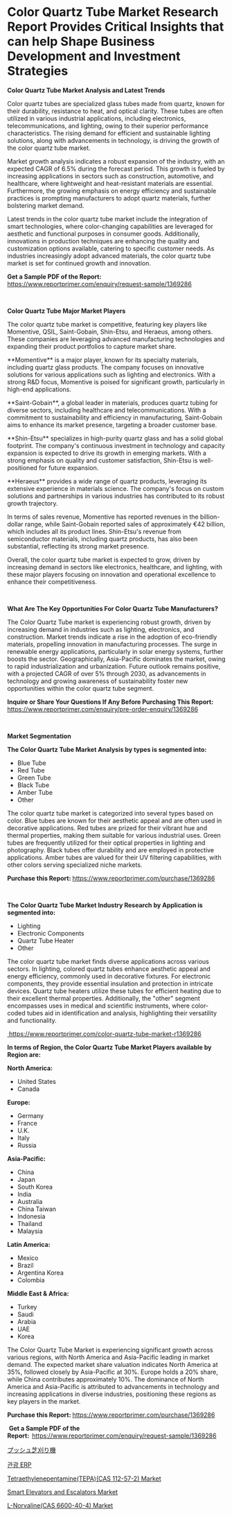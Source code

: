 <p><h1>Color Quartz Tube Market Research Report Provides Critical Insights that can help Shape Business Development and Investment Strategies</h1></p><p><strong>Color Quartz Tube Market Analysis and Latest Trends</strong></p>
<p><p>Color quartz tubes are specialized glass tubes made from quartz, known for their durability, resistance to heat, and optical clarity. These tubes are often utilized in various industrial applications, including electronics, telecommunications, and lighting, owing to their superior performance characteristics. The rising demand for efficient and sustainable lighting solutions, along with advancements in technology, is driving the growth of the color quartz tube market.</p><p>Market growth analysis indicates a robust expansion of the industry, with an expected CAGR of 6.5% during the forecast period. This growth is fueled by increasing applications in sectors such as construction, automotive, and healthcare, where lightweight and heat-resistant materials are essential. Furthermore, the growing emphasis on energy efficiency and sustainable practices is prompting manufacturers to adopt quartz materials, further bolstering market demand.</p><p>Latest trends in the color quartz tube market include the integration of smart technologies, where color-changing capabilities are leveraged for aesthetic and functional purposes in consumer goods. Additionally, innovations in production techniques are enhancing the quality and customization options available, catering to specific customer needs. As industries increasingly adopt advanced materials, the color quartz tube market is set for continued growth and innovation.</p></p>
<p><strong>Get a Sample PDF of the Report:&nbsp;</strong> <a href="https://www.reportprimer.com/enquiry/request-sample/1369286">https://www.reportprimer.com/enquiry/request-sample/1369286</a></p>
<p>&nbsp;</p>
<p><strong>Color Quartz Tube Major Market Players</strong></p>
<p><p>The color quartz tube market is competitive, featuring key players like Momentive, QSIL, Saint-Gobain, Shin-Etsu, and Heraeus, among others. These companies are leveraging advanced manufacturing technologies and expanding their product portfolios to capture market share.</p><p>**Momentive** is a major player, known for its specialty materials, including quartz glass products. The company focuses on innovative solutions for various applications such as lighting and electronics. With a strong R&D focus, Momentive is poised for significant growth, particularly in high-end applications.</p><p>**Saint-Gobain**, a global leader in materials, produces quartz tubing for diverse sectors, including healthcare and telecommunications. With a commitment to sustainability and efficiency in manufacturing, Saint-Gobain aims to enhance its market presence, targeting a broader customer base.</p><p>**Shin-Etsu** specializes in high-purity quartz glass and has a solid global footprint. The company's continuous investment in technology and capacity expansion is expected to drive its growth in emerging markets. With a strong emphasis on quality and customer satisfaction, Shin-Etsu is well-positioned for future expansion.</p><p>**Heraeus** provides a wide range of quartz products, leveraging its extensive experience in materials science. The company's focus on custom solutions and partnerships in various industries has contributed to its robust growth trajectory.</p><p>In terms of sales revenue, Momentive has reported revenues in the billion-dollar range, while Saint-Gobain reported sales of approximately €42 billion, which includes all its product lines. Shin-Etsu's revenue from semiconductor materials, including quartz products, has also been substantial, reflecting its strong market presence.</p><p>Overall, the color quartz tube market is expected to grow, driven by increasing demand in sectors like electronics, healthcare, and lighting, with these major players focusing on innovation and operational excellence to enhance their competitiveness.</p></p>
<p>&nbsp;</p>
<p><strong>What Are The Key Opportunities For Color Quartz Tube Manufacturers?</strong></p>
<p><p>The Color Quartz Tube market is experiencing robust growth, driven by increasing demand in industries such as lighting, electronics, and construction. Market trends indicate a rise in the adoption of eco-friendly materials, propelling innovation in manufacturing processes. The surge in renewable energy applications, particularly in solar energy systems, further boosts the sector. Geographically, Asia-Pacific dominates the market, owing to rapid industrialization and urbanization. Future outlook remains positive, with a projected CAGR of over 5% through 2030, as advancements in technology and growing awareness of sustainability foster new opportunities within the color quartz tube segment.</p></p>
<p><strong>Inquire or Share Your Questions If Any Before Purchasing This Report:</strong> <a href="https://www.reportprimer.com/enquiry/pre-order-enquiry/1369286">https://www.reportprimer.com/enquiry/pre-order-enquiry/1369286</a></p>
<p>&nbsp;</p>
<p><strong>Market Segmentation</strong></p>
<p><strong>The Color Quartz Tube Market Analysis by types is segmented into:</strong></p>
<p><ul><li>Blue Tube</li><li>Red Tube</li><li>Green Tube</li><li>Black Tube</li><li>Amber Tube</li><li>Other</li></ul></p>
<p><p>The color quartz tube market is categorized into several types based on color. Blue tubes are known for their aesthetic appeal and are often used in decorative applications. Red tubes are prized for their vibrant hue and thermal properties, making them suitable for various industrial uses. Green tubes are frequently utilized for their optical properties in lighting and photography. Black tubes offer durability and are employed in protective applications. Amber tubes are valued for their UV filtering capabilities, with other colors serving specialized niche markets.</p></p>
<p><strong>Purchase this Report:&nbsp;</strong><a href="https://www.reportprimer.com/purchase/1369286">https://www.reportprimer.com/purchase/1369286</a></p>
<p>&nbsp;</p>
<p><strong>The Color Quartz Tube Market Industry Research by Application is segmented into:</strong></p>
<p><ul><li>Lighting</li><li>Electronic Components</li><li>Quartz Tube Heater</li><li>Other</li></ul></p>
<p><p>The color quartz tube market finds diverse applications across various sectors. In lighting, colored quartz tubes enhance aesthetic appeal and energy efficiency, commonly used in decorative fixtures. For electronic components, they provide essential insulation and protection in intricate devices. Quartz tube heaters utilize these tubes for efficient heating due to their excellent thermal properties. Additionally, the "other" segment encompasses uses in medical and scientific instruments, where color-coded tubes aid in identification and analysis, highlighting their versatility and functionality.</p></p>
<p><a href="https://www.reportprimer.com/color-quartz-tube-market-r1369286">&nbsp;https://www.reportprimer.com/color-quartz-tube-market-r1369286</a></p>
<p><strong>In terms of Region, the Color Quartz Tube Market Players available by Region are:</strong></p>
<p>
    <p> <strong> North America: </strong>
        <ul>
            <li>United States</li>
            <li>Canada</li>
        </ul>
        </p> 
    <p> <strong> Europe: </strong>
        <ul>
            <li>Germany</li>
            <li>France</li>
            <li>U.K.</li>
            <li>Italy</li>
            <li>Russia</li>
        </ul>
        </p> 
    <p> <strong> Asia-Pacific: </strong>
        <ul>
            <li>China</li>
            <li>Japan</li>
            <li>South Korea</li>
            <li>India</li>
            <li>Australia</li>
            <li>China Taiwan</li>
            <li>Indonesia</li>
            <li>Thailand</li>
            <li>Malaysia</li>
        </ul>
        </p> 
    <p> <strong> Latin America: </strong>
        <ul>
            <li>Mexico</li>
            <li>Brazil</li>
            <li>Argentina Korea</li>
            <li>Colombia</li>
        </ul>
        </p> 
    <p> <strong> Middle East & Africa: </strong>
        <ul>
            <li>Turkey</li>
            <li>Saudi</li>
            <li>Arabia</li>
            <li>UAE</li>
            <li>Korea</li>
        </ul>
    </p>
    </p>
<p><p>The Color Quartz Tube Market is experiencing significant growth across various regions, with North America and Asia-Pacific leading in market demand. The expected market share valuation indicates North America at 35%, followed closely by Asia-Pacific at 30%. Europe holds a 20% share, while China contributes approximately 10%. The dominance of North America and Asia-Pacific is attributed to advancements in technology and increasing applications in diverse industries, positioning these regions as key players in the market.</p></p>
<p><strong>Purchase this Report: </strong><a href="https://www.reportprimer.com/purchase/1369286">https://www.reportprimer.com/purchase/1369286</a></p>
<p>&nbsp;<strong>Get a Sample PDF of the Report:&nbsp;&nbsp;</strong><a href="https://www.reportprimer.com/enquiry/request-sample/1369286">https://www.reportprimer.com/enquiry/request-sample/1369286</a></p>
<p><strong></strong></p>
<p><p><a href="https://medium.com/@kellieblock/2024%E5%B9%B4%E3%81%8B%E3%82%892031%E5%B9%B4%E3%81%BE%E3%81%A7%E3%81%AE%E6%9C%9F%E9%96%93%E3%81%AB%E3%81%8A%E3%81%91%E3%82%8B%E3%83%88%E3%83%AC%E3%83%B3%E3%83%89%E3%81%8B%E3%82%89%E6%88%A6%E7%95%A5%E3%81%BE%E3%81%A7-%E3%82%B0%E3%83%AD%E3%83%BC%E3%83%90%E3%83%AB%E3%81%AA%E3%83%97%E3%83%83%E3%82%B7%E3%83%A5%E5%BC%8F%E8%8A%9D%E5%88%88%E3%82%8A%E6%A9%9F%E5%B8%82%E5%A0%B4%E3%81%AE%E3%83%8A%E3%83%93%E3%82%B2%E3%83%BC%E3%82%B7%E3%83%A7%E3%83%B3-5f23cad46265?postPublishedType=repub">プッシュ芝刈り機</a></p><p><a href="https://medium.com/@danielhavlin/%EA%B4%80%EA%B4%91-erp-%EC%8B%9C%EC%9E%A5-%EA%B7%9C%EB%AA%A8-%EC%A0%90%EC%9C%A0%EC%9C%A8-%EA%B2%BD%EC%9F%81-%ED%99%98%EA%B2%BD-%EB%B0%8F-%ED%8A%B8%EB%A0%8C%EB%93%9C-%EB%B6%84%EC%84%9D-%EB%B3%B4%EA%B3%A0%EC%84%9C-%EC%9C%A0%ED%98%95%EB%B3%84-%EC%9D%91%EC%9A%A9-%ED%94%84%EB%A1%9C%EA%B7%B8%EB%9E%A8%EB%B3%84-%EC%9C%A0%ED%86%B5-%EC%B1%84%EB%84%90%EB%B3%84-%EA%B8%80%EB%A1%9C%EB%B2%8C-%EA%B8%B0%ED%9A%8C-%EB%B6%84%EC%84%9D-%EB%B0%8F-%EC%82%B0%EC%97%85-%EC%A0%84%EB%A7%9D-2024-2031-57f61253a7c3?postPublishedType=repub">관광 ERP</a></p><p><a href="https://issuu.com/reportprime-2/docs/tetraethylenepentaminetepacas-112-5_e444a9f3c687e6">Tetraethylenepentamine(TEPA)(CAS 112-57-2) Market</a></p><p><a href="https://www.linkedin.com/pulse/pioneering-growth-analyzing-global-smart-elevators-escalators-jx7ac?trackingId=BouXvRTrTuWlW3a%2BuNZToQ%3D%3D">Smart Elevators and Escalators Market</a></p><p><a href="https://issuu.com/reportprime-2/docs/l-norvalinecas-6600-40-4-market-siz_a5629b4931099d">L-Norvaline(CAS 6600-40-4) Market</a></p></p>